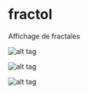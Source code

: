 # fractol
Affichage de fractales

![alt tag](https://user-images.githubusercontent.com/16121214/29663539-e624ceca-88cb-11e7-9c5c-7edf7fee50c5.png)

![alt tag](https://user-images.githubusercontent.com/16121214/29663530-d8522b3a-88cb-11e7-8e7c-67e71755781f.png)

![alt tag](https://user-images.githubusercontent.com/16121214/29663508-b9d6f302-88cb-11e7-9e22-127ddbf655bb.png)

